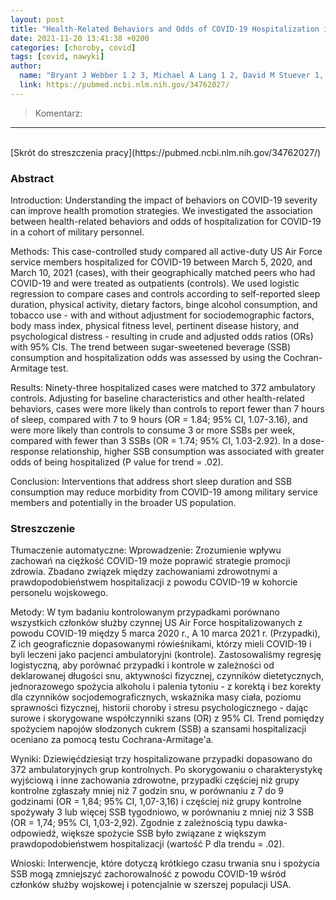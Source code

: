 ```yaml
---
layout: post
title: "Health-Related Behaviors and Odds of COVID-19 Hospitalization in a Military Population"
date: 2021-11-20 13:41:38 +0200
categories: [choroby, covid]
tags: [covid, nawyki]
author:
  name: "Bryant J Webber 1 2 3, Michael A Lang 1 2, David M Stuever 1, James D Escobar 1, Victoria F H Bylsma 1 4, Gregory G Wolff 1"
  link: https://pubmed.ncbi.nlm.nih.gov/34762027/
---
```

> Komentarz:

<hr>
<br>
[Skrót do streszczenia pracy](https://pubmed.ncbi.nlm.nih.gov/34762027/)


### Abstract
Introduction: Understanding the impact of behaviors on COVID-19 severity can improve health promotion strategies. We investigated the association between health-related behaviors and odds of hospitalization for COVID-19 in a cohort of military personnel.

Methods: This case-controlled study compared all active-duty US Air Force service members hospitalized for COVID-19 between March 5, 2020, and March 10, 2021 (cases), with their geographically matched peers who had COVID-19 and were treated as outpatients (controls). We used logistic regression to compare cases and controls according to self-reported sleep duration, physical activity, dietary factors, binge alcohol consumption, and tobacco use - with and without adjustment for sociodemographic factors, body mass index, physical fitness level, pertinent disease history, and psychological distress - resulting in crude and adjusted odds ratios (ORs) with 95% CIs. The trend between sugar-sweetened beverage (SSB) consumption and hospitalization odds was assessed by using the Cochran-Armitage test.

Results: Ninety-three hospitalized cases were matched to 372 ambulatory controls. Adjusting for baseline characteristics and other health-related behaviors, cases were more likely than controls to report fewer than 7 hours of sleep, compared with 7 to 9 hours (OR = 1.84; 95% CI, 1.07-3.16), and were more likely than controls to consume 3 or more SSBs per week, compared with fewer than 3 SSBs (OR = 1.74; 95% CI, 1.03-2.92). In a dose-response relationship, higher SSB consumption was associated with greater odds of being hospitalized (P value for trend = .02).

Conclusion: Interventions that address short sleep duration and SSB consumption may reduce morbidity from COVID-19 among military service members and potentially in the broader US population.

### Streszczenie
Tłumaczenie automatyczne:
Wprowadzenie: Zrozumienie wpływu zachowań na ciężkość COVID-19 może poprawić strategie promocji zdrowia. Zbadano związek między zachowaniami zdrowotnymi a prawdopodobieństwem hospitalizacji z powodu COVID-19 w kohorcie personelu wojskowego.

Metody: W tym badaniu kontrolowanym przypadkami porównano wszystkich członków służby czynnej US Air Force hospitalizowanych z powodu COVID-19 między 5 marca 2020 r., A 10 marca 2021 r. (Przypadki), Z ich geograficznie dopasowanymi rówieśnikami, którzy mieli COVID-19 i byli leczeni jako pacjenci ambulatoryjni (kontrole). Zastosowaliśmy regresję logistyczną, aby porównać przypadki i kontrole w zależności od deklarowanej długości snu, aktywności fizycznej, czynników dietetycznych, jednorazowego spożycia alkoholu i palenia tytoniu - z korektą i bez korekty dla czynników socjodemograficznych, wskaźnika masy ciała, poziomu sprawności fizycznej, historii choroby i stresu psychologicznego - dając surowe i skorygowane współczynniki szans (OR) z 95% CI. Trend pomiędzy spożyciem napojów słodzonych cukrem (SSB) a szansami hospitalizacji oceniano za pomocą testu Cochrana-Armitage'a.

Wyniki: Dziewięćdziesiąt trzy hospitalizowane przypadki dopasowano do 372 ambulatoryjnych grup kontrolnych. Po skorygowaniu o charakterystykę wyjściową i inne zachowania zdrowotne, przypadki częściej niż grupy kontrolne zgłaszały mniej niż 7 godzin snu, w porównaniu z 7 do 9 godzinami (OR = 1,84; 95% CI, 1,07-3,16) i częściej niż grupy kontrolne spożywały 3 lub więcej SSB tygodniowo, w porównaniu z mniej niż 3 SSB (OR = 1,74; 95% CI, 1,03-2,92). Zgodnie z zależnością typu dawka-odpowiedź, większe spożycie SSB było związane z większym prawdopodobieństwem hospitalizacji (wartość P dla trendu = .02).

Wnioski: Interwencje, które dotyczą krótkiego czasu trwania snu i spożycia SSB mogą zmniejszyć zachorowalność z powodu COVID-19 wśród członków służby wojskowej i potencjalnie w szerszej populacji USA.
